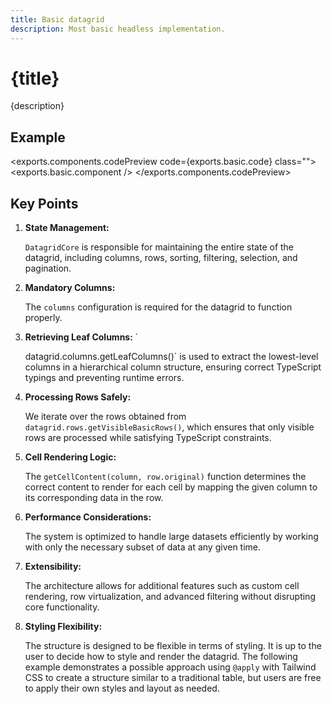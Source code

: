 ```yaml
---
title: Basic datagrid
description: Most basic headless implementation.
---
```


<script>
	import {exports} from './exports.ts'
</script>

# {title}

{description}

## Example

<exports.components.codePreview code={exports.basic.code} class="">
	<exports.basic.component />
</exports.components.codePreview> 

## Key Points

1. **State Management:** 

	`DatagridCore` is responsible for maintaining the entire state of the datagrid, including columns, rows, sorting, filtering, selection, and pagination.  
2. **Mandatory Columns:** 

	The `columns` configuration is required for the datagrid to function properly.  
3. **Retrieving Leaf Columns:** `
	
	datagrid.columns.getLeafColumns()` is used to extract the lowest-level columns in a hierarchical column structure, ensuring correct TypeScript typings and preventing runtime errors.  
4. **Processing Rows Safely:** 

	We iterate over the rows obtained from `datagrid.rows.getVisibleBasicRows()`, which ensures that only visible rows are processed while satisfying TypeScript constraints.  
5. **Cell Rendering Logic:** 

	The `getCellContent(column, row.original)` function determines the correct content to render for each cell by mapping the given column to its corresponding data in the row.  
6. **Performance Considerations:** 
	
	The system is optimized to handle large datasets efficiently by working with only the necessary subset of data at any given time.  
7. **Extensibility:** 

	The architecture allows for additional features such as custom cell rendering, row virtualization, and advanced filtering without disrupting core functionality.  

8. **Styling Flexibility:** 

	The structure is designed to be flexible in terms of styling. It is up to the user to decide how to style and render the datagrid. The following example demonstrates a possible approach using `@apply` with Tailwind CSS to create a structure similar to a traditional table, but users are free to apply their own styles and layout as needed.  

